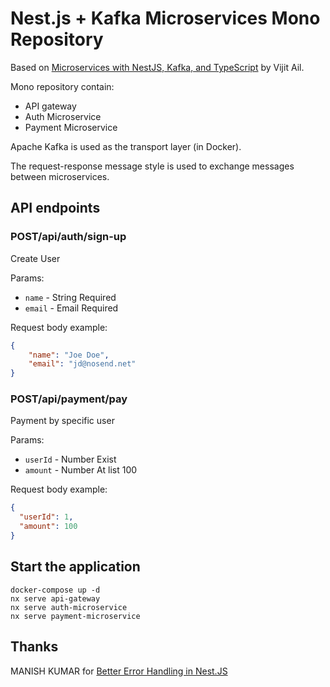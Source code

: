 # Nest.js + Kafka Microservices Mono Repository

Based on [Microservices with NestJS, Kafka, and TypeScript](https://blog.logrocket.com/microservices-nestjs-kafka-typescript/)
by Vijit Ail.

Mono repository contain:
- API gateway
- Auth Microservice
- Payment Microservice

Apache Kafka is used as the transport layer (in Docker).  

The request-response message style is used to exchange messages between microservices.

## API endpoints

### POST/api/auth/sign-up
Create User

Params:
- `name` - String Required
- `email` - Email Required

Request body example:
```json
{
    "name": "Joe Doe",
    "email": "jd@nosend.net"
}
```

### POST/api/payment/pay
Payment by specific user


Params:
- `userId` - Number Exist
- `amount` - Number At list 100

Request body example:
```json
{
  "userId": 1,
  "amount": 100
}
```

## Start the application

```
docker-compose up -d
nx serve api-gateway
nx serve auth-microservice
nx serve payment-microservice
```

## Thanks

MANISH KUMAR for [Better Error Handling in Nest.JS](https://inside.caratlane.com/better-error-handling-in-nest-js-f12adf42ad8a)
